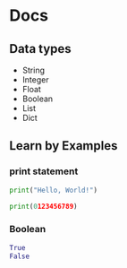 # Docs

## Data types
- String
- Integer
- Float
- Boolean
- List
- Dict

## Learn by Examples

### print statement
```py
print("Hello, World!")
```
```py
print(0123456789)
```

### Boolean
```py
True
False
```
